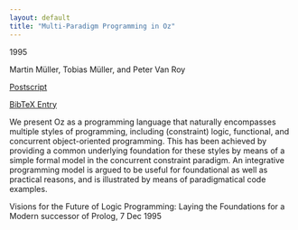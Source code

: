 ```yaml
---
layout: default
title: "Multi-Paradigm Programming in Oz"
---
```



1995


Martin Müller, Tobias Müller, and Peter Van Roy



[Postscript](http://www.ps.uni-sb.de/PapersOz/ProgrammingSysLab/Visions95.ps.gz)

[BibTeX Entry](http://www.ps.uni-sb.de/PapersOz/abstracts/Visions95.bib)


We present Oz as a programming language that 
naturally encompasses multiple styles of programming, 
including (constraint) logic, functional, and concurrent
object-oriented programming. 
This has been achieved by providing a common underlying
foundation for these styles by means of a simple formal model
in the concurrent constraint paradigm.
An integrative programming model is argued to be useful
for foundational as well as practical reasons, 
and is illustrated by means of paradigmatical code examples.



Visions for the Future of Logic Programming: Laying the Foundations for a
  Modern successor of Prolog, 7 Dec 1995




